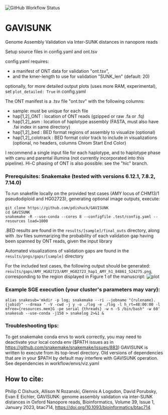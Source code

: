 
![GitHub Workflow Status](https://img.shields.io/github/workflow/status/pdishuck/GAVISUNK/CI/main)
# GAVISUNK
Genome Assembly Validation via Inter-SUNK distances in nanopore reads

Setup source files in config.yaml and ont.tsv

config.yaml requires:
- a manifest of ONT data for validation "ont.tsv",
- and the kmer-length to use for validation "SUNK_len" (default: 20)

optionally, for more detailed output plots (uses more RAM, experimental), set `plot_detailed: True` in config.yaml

The ONT manifest is a .tsv file "ont.tsv" with the following columns:
- sample: must be unique for each file
- hap[1,2]\_ONT : location of ONT reads (gzipped or raw .fa or .fq)
- hap[1,2]\_asm : location of haplotype assembly (FASTA, must also have .fai index in same directory)
- hap[1,2]\_bed : BED format regions of assembly to visualize (optional) 
- hap[1,2]\_colotrack : BED format color track to include in visualizations (optional, no headers, columns Chrom Start End Color) 

I recommend a single input file for each haplotype, and to haplotype phase with canu and parental illumina (not currently incorporated into this pipeline). Hi-C phasing of ONT is also possible: see the "hic" branch. 

### Prerequisites: Snakemake (tested with versions 6.12.1, 7.8.2, 7.14.0)

To run snakefile locally on the provided test cases (AMY locus of CHM13/1 pseudodiploid and HG02723), generating optional image outputs, execute:
```
git clone https://github.com/pdishuck/GAVISUNK
cd GAVISUNK
snakemake -R --use-conda --cores 8 --configfile .test/config.yaml --resources load=1000
```

.BED results are found in the `results/[sample]/final_outs` directory, along with .tsv files summarizing the probability of each validation gap having been spanned by ONT reads, given the input library

Automated visualizations of validation gaps are found in the `results/pngs/gaps/[sample]` directory

For the included test cases, the following output should be generated: `results/gaps/AMY_HG02723/AMY_HG02723_hap1_AMY_h1_84861_524275.png`, corresponding to the region displayed in Figure 1 of the manuscript:
![plot](./.test/data/HG02723/AMY_HG02723_hap1_AMY_h1_84861_524275.png)

### Example SGE execution (your cluster's parameters may vary):
```
alias snakesub='mkdir -p log; snakemake --ri --jobname "{rulename}.{jobid}" --drmaa " -V -cwd -j y -o ./log -e ./log -l h_rt=48:00:00 -l mfree={resources.mem}G -pe serial {threads} -w n -S /bin/bash" -w 60'
snakesub --use-conda -j150 > snakelog 2>&1 &  
```

### Troubleshooting tips: 
To get snakemake conda envs to work correctly, you may need to deactivate your local conda env ($PATH issues as in https://github.com/snakemake/snakemake/issues/883)
GAVISUNK is written to execute from its top-level directory. 
Old versions of dependencies that are in your $PATH by default may interfere with GAVISUNK operation. See dependencies in workflow/envs/viz.yaml



## How to cite:
Philip C Dishuck, Allison N Rozanski, Glennis A Logsdon, David Porubsky, Evan E Eichler, GAVISUNK: genome assembly validation via inter-SUNK distances in Oxford Nanopore reads, Bioinformatics, Volume 39, Issue 1, January 2023, btac714, https://doi.org/10.1093/bioinformatics/btac714

